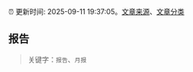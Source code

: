:alarm_clock: 更新时间: 2025-09-11 19:37:05。[文章来源](/README.md)、[文章分类](/TAGS.md)

## 报告


> 关键字：`报告`、`月报`



